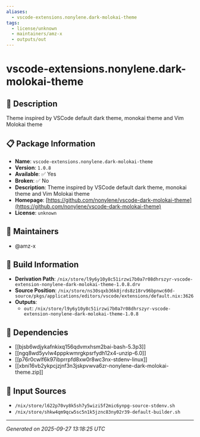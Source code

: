 ```yaml
---
aliases:
  - vscode-extensions.nonylene.dark-molokai-theme
tags:
  - license/unknown
  - maintainers/amz-x
  - outputs/out
---
```


# vscode-extensions.nonylene.dark-molokai-theme

## 📝 Description

Theme inspired by VSCode default dark theme, monokai theme and Vim Molokai theme

## 📋 Package Information

- **Name**: `vscode-extensions.nonylene.dark-molokai-theme`
- **Version**: `1.0.8`
- **Available**: ✅ Yes
- **Broken**: ✅ No
- **Description**: Theme inspired by VSCode default dark theme, monokai theme and Vim Molokai theme
- **Homepage**: [https://github.com/nonylene/vscode-dark-molokai-theme](https://github.com/nonylene/vscode-dark-molokai-theme)
- **License**: `unknown`
## 👥 Maintainers

- @amz-x


## 🔧 Build Information

- **Derivation Path**: `/nix/store/l9y6y10y8c51irzwi7b0a7r08dhrszyr-vscode-extension-nonylene-dark-molokai-theme-1.0.8.drv`
- **Source Position**: `/nix/store/ns30sqxb36k8jrds8z18rv96bpnwc60d-source/pkgs/applications/editors/vscode/extensions/default.nix:3626`
- **Outputs**:
  - `out`:  `/nix/store/l9y6y10y8c51irzwi7b0a7r08dhrszyr-vscode-extension-nonylene-dark-molokai-theme-1.0.8`

## 🔗 Dependencies

- [[bjsb6wdjykafnkixq156qdvmxhsm2bai-bash-5.3p3]]
- [[ngq8wd5yvlw4pppkwmrgkpsrfydh12x4-unzip-6.0]]
- [[p76r0cwlf6k97ibprrpfd8xw0r8wc3nx-stdenv-linux]]
- [[xbni16vb2ykpcjzjnf3n3jskpvwva6zr-nonylene-dark-molokai-theme.zip]]

## 📁 Input Sources

- `/nix/store/l622p70vy8k5sh7y5wizi5f2mic6ynpg-source-stdenv.sh`
- `/nix/store/shkw4qm9qcw5sc5n1k5jznc83ny02r39-default-builder.sh`

---
*Generated on 2025-09-27 13:18:25 UTC*
